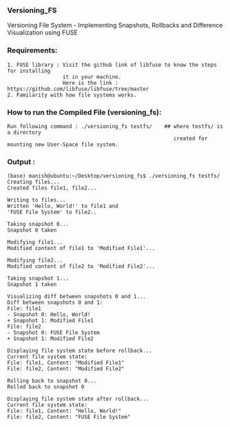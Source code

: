 ### Versioning_FS
Versioning File System - Implementing Snapshots, Rollbacks and Difference Visualization using FUSE


### Requirements:
    1. FUSE library : Visit the github link of libfuse to know the steps for installing 
                      it in your machine.
                      Here is the link : https://github.com/libfuse/libfuse/tree/master
    2. Familarity with how file systems works.
    
### How to run the Compiled File (versioning_fs):
    Run following command : ./versioning_fs testfs/    ## where testfs/ is a directory 
                                                          created for mounting new User-Space file system.


### Output : 


    (base) manish@ubuntu:~/Desktop/versioning_fs$ ./versioning_fs testfs/
    Creating files...
    Created files file1, file2...
    
    Writing to files...
    Written 'Hello, World!' to file1 and
    'FUSE File System' to file2..
    
    Taking snapshot 0...
    Snapshot 0 taken
    
    Modifying file1...
    Modified content of file1 to 'Modified File1'...
    
    Modifying file2...
    Modified content of file2 to 'Modified File2'...
    
    Taking snapshot 1...
    Snapshot 1 taken
    
    Visualizing diff between snapshots 0 and 1...
    Diff between snapshots 0 and 1:
    File: file1
    - Snapshot 0: Hello, World!
    + Snapshot 1: Modified File1
    File: file2
    - Snapshot 0: FUSE File System
    + Snapshot 1: Modified File2
    
    Displaying file system state before rollback...
    Current file system state:
    File: file1, Content: "Modified File1"
    File: file2, Content: "Modified File2"
    
    Rolling back to snapshot 0...
    Rolled back to snapshot 0
    
    Displaying file system state after rollback...
    Current file system state:
    File: file1, Content: "Hello, World!"
    File: file2, Content: "FUSE File System"
    
